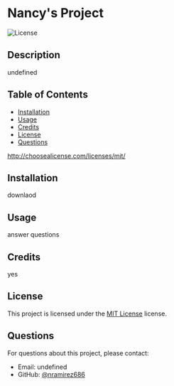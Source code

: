# Nancy's Project
  ![License](https://img.shields.io/badge/License-MIT-blue.svg)

  ## Description

  undefined
  ## Table of Contents
  - [Installation](#installation)
  - [Usage](#usage)
  - [Credits](#credits)
  - [License](#license)
  - [Questions](#questions)
  
  http://choosealicense.com/licenses/mit/
  
  ## Installation
  
  downlaod 
  
  ## Usage
  
  answer questions
  
  ## Credits
  
  yes
  
  ## License

This project is licensed under the [MIT License](http://choosealicense.com/licenses/mit/) license.
  
  ## Questions
For questions about this project, please contact:
- Email: undefined
- GitHub: [@nramirez686](https://github.com/nramirez686)